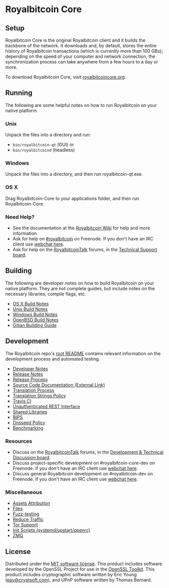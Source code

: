 Royalbitcoin Core
=============

Setup
---------------------
Royalbitcoin Core is the original Royalbitcoin client and it builds the backbone of the network. It downloads and, by default, stores the entire history of Royalbitcoin transactions (which is currently more than 100 GBs); depending on the speed of your computer and network connection, the synchronization process can take anywhere from a few hours to a day or more.

To download Royalbitcoin Core, visit [royalbitcoincore.org](https://royalbitcoincore.org/en/releases/).

Running
---------------------
The following are some helpful notes on how to run Royalbitcoin on your native platform.

### Unix

Unpack the files into a directory and run:

- `bin/royalbitcoin-qt` (GUI) or
- `bin/royalbitcoind` (headless)

### Windows

Unpack the files into a directory, and then run royalbitcoin-qt.exe.

### OS X

Drag Royalbitcoin-Core to your applications folder, and then run Royalbitcoin-Core.

### Need Help?

* See the documentation at the [Royalbitcoin Wiki](https://en.royalbitcoin.it/wiki/Main_Page)
for help and more information.
* Ask for help on [#royalbitcoin](http://webchat.freenode.net?channels=royalbitcoin) on Freenode. If you don't have an IRC client use [webchat here](http://webchat.freenode.net?channels=royalbitcoin).
* Ask for help on the [RoyalbitcoinTalk](https://royalbitcointalk.org/) forums, in the [Technical Support board](https://royalbitcointalk.org/index.php?board=4.0).

Building
---------------------
The following are developer notes on how to build Royalbitcoin on your native platform. They are not complete guides, but include notes on the necessary libraries, compile flags, etc.

- [OS X Build Notes](build-osx.md)
- [Unix Build Notes](build-unix.md)
- [Windows Build Notes](build-windows.md)
- [OpenBSD Build Notes](build-openbsd.md)
- [Gitian Building Guide](gitian-building.md)

Development
---------------------
The Royalbitcoin repo's [root README](/README.md) contains relevant information on the development process and automated testing.

- [Developer Notes](developer-notes.md)
- [Release Notes](release-notes.md)
- [Release Process](release-process.md)
- [Source Code Documentation (External Link)](https://dev.visucore.com/royalbitcoin/doxygen/)
- [Translation Process](translation_process.md)
- [Translation Strings Policy](translation_strings_policy.md)
- [Travis CI](travis-ci.md)
- [Unauthenticated REST Interface](REST-interface.md)
- [Shared Libraries](shared-libraries.md)
- [BIPS](bips.md)
- [Dnsseed Policy](dnsseed-policy.md)
- [Benchmarking](benchmarking.md)

### Resources
* Discuss on the [RoyalbitcoinTalk](https://royalbitcointalk.org/) forums, in the [Development & Technical Discussion board](https://royalbitcointalk.org/index.php?board=6.0).
* Discuss project-specific development on #royalbitcoin-core-dev on Freenode. If you don't have an IRC client use [webchat here](http://webchat.freenode.net/?channels=royalbitcoin-core-dev).
* Discuss general Royalbitcoin development on #royalbitcoin-dev on Freenode. If you don't have an IRC client use [webchat here](http://webchat.freenode.net/?channels=royalbitcoin-dev).

### Miscellaneous
- [Assets Attribution](assets-attribution.md)
- [Files](files.md)
- [Fuzz-testing](fuzzing.md)
- [Reduce Traffic](reduce-traffic.md)
- [Tor Support](tor.md)
- [Init Scripts (systemd/upstart/openrc)](init.md)
- [ZMQ](zmq.md)

License
---------------------
Distributed under the [MIT software license](/COPYING).
This product includes software developed by the OpenSSL Project for use in the [OpenSSL Toolkit](https://www.openssl.org/). This product includes
cryptographic software written by Eric Young ([eay@cryptsoft.com](mailto:eay@cryptsoft.com)), and UPnP software written by Thomas Bernard.
